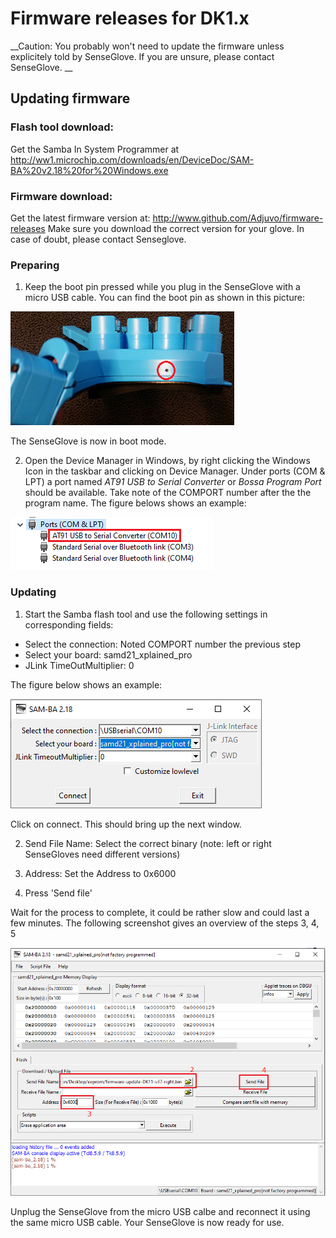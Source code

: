 # Firmware releases for DK1.x

__Caution: You probably won't need to update the firmware unless explicitely told by SenseGlove. 
If you are unsure, please contact SenseGlove. __

## Updating firmware

### Flash tool download:
Get the Samba In System Programmer at http://ww1.microchip.com/downloads/en/DeviceDoc/SAM-BA%20v2.18%20for%20Windows.exe

### Firmware download:
Get the latest firmware version at: http://www.github.com/Adjuvo/firmware-releases
Make sure you download the correct version for your glove. In case of doubt, please contact Senseglove.

### Preparing
1. Keep the boot pin pressed while you plug in the SenseGlove with a micro USB cable. You can find the boot pin
as shown in this picture: 

![Screenshot](https://github.com/Adjuvo/firmware-releases/raw/master/bootpin.png "bootpin")

The SenseGlove is now in boot mode. 

2. Open the Device Manager in Windows, by right clicking the Windows Icon in the taskbar and clicking on Device Manager. Under ports (COM & LPT) a port named *AT91 USB to Serial Converter* or *Bossa Program Port* should be available. Take note of the COMPORT number after the the program name. The figure belows shows an example:

![Screenshot](https://github.com/Adjuvo/firmware-releases/raw/master/comport.png "select")

### Updating
1. Start the Samba flash tool and use the following settings in corresponding fields:
- Select the connection: Noted COMPORT number the previous step
- Select your board: samd21_xplained_pro
- JLink TimeOutMultiplier: 0

The figure below shows an example:

![Screenshot](https://github.com/Adjuvo/firmware-releases/raw/master/select.png "select")

Click on connect. This should bring up the next window.

2. Send File Name: Select the correct binary (note: left or right SenseGloves need different versions)

3. Address: Set the Address to 0x6000

4. Press 'Send file'

Wait for the process to complete, it could be rather slow and could last a few minutes.
The following screenshot gives an overview of the steps 3, 4, 5

![Screenshot2](https://github.com/Adjuvo/firmware-releases/raw/master/write.png "write")

Unplug the SenseGlove from the micro USB calbe and reconnect it using the same micro USB cable.
Your SenseGlove is now ready for use.
